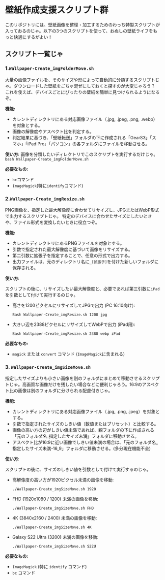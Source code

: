 # 壁紙作成支援スクリプト群

  このリポジトリには、壁紙画像を整理・加工するためのわっち特製スクリプトが入っておるのじゃ。以下の3つのスクリプトを使って、おぬしの壁紙ライフをもっと快適にするがよい！

## スクリプト一覧じゃ

### 1.`Wallpaper-Create_imgFolderMove.sh`

  大量の画像ファイルを、そのサイズや形によって自動的に分類するスクリプトじゃ。ダウンロードした壁紙をごちゃ混ぜにしておくと探すのが大変じゃろう？
  これを使えば、デバイスごとにぴったりの壁紙を簡単に見つけられるようになるぞ。

  **機能:**
  * カレントディレクトリにある対応画像ファイル（.jpg, .jpeg, .png, .webp）を対象とする。
  * 画像の解像度やアスペクト比を判定する。
  * 判定結果に基づき、「壁紙転送」フォルダの下に作成される「GearS3」「スマホ」「iPad Pro」「パソコン」の各フォルダにファイルを移動させる。

  **使い方:**
  画像を分類したいディレクトリでこのスクリプトを実行するだけじゃ。
    ```
    bash Wallpaper-Create_imgFolderMove.sh
    ```

  **必要なもの:**
  * `bc`コマンド
  * `ImageMagick`(特に`identify`コマンド)

### 2.`Wallpaper-Create_imgResize.sh`

  PNG画像を、指定した最大解像度に合わせてリサイズし、JPGまたはWebP形式で出力するスクリプトじゃ。
  特定のデバイスに合わせたサイズにしたいときや、ファイル形式を変換したいときに役立つぞ。

  **機能:**

  * カレントディレクトリにあるPNGファイルを対象とする。
  * 引数で指定された最大解像度に基づいて画像をリサイズする。
  * 第二引数に拡張子を指定することで、任意の形式で出力する。
  * 出力ファイルは、元のディレクトリ名に`_[拡張子]`を付けた新しいフォルダに保存される。

  **使い方:**

  スクリプトの後に、リサイズしたい最大解像度と、必要であれば第三引数に`iPad`を引数として付けて実行するのじゃ。

  * 高さを1200ピクセルにリサイズしてJPGで出力 (PC 16:10向け):
    ```
    Bash Wallpaper-Create_imgResize.sh 1200 jpg
    ```

  * 大きい辺を2388ピクセルにリサイズしてWebPで出力 (iPad用):
    ```
    Bash Wallpaper-Create_imgResize.sh 2388 webp iPad
    ```

  **必要なもの:**
  * `magick` または `convert` コマンド (`ImageMagick`に含まれる)

### 3. `Wallpaper-Create_imgSizeMove.sh`

  指定したサイズよりも小さい画像を別のフォルダにまとめて移動させるスクリプトじゃ。高画質な画像だけを残したい場合などに便利じゃろう。16:9のアスペクト比の画像は別のフォルダに分けられる配慮付きじゃ。

  **機能:**

  * カレントディレクトリにある対応画像ファイル（.jpg, .png, .jpeg）を対象とする。
  * 引数で指定されたサイズのしきい値（数値またはプリセット）と比較する。
  * 画像の高い方の辺がしきい値未満であれば、親フォルダの下に作成される「元のフォルダ名_指定したサイズ未満」フォルダに移動させる。
  * アスペクト比が16:9に近い画像でしきい値未満の場合は、「元のフォルダ名_指定したサイズ未満-16_9」フォルダに移動させる。(多分現在機能不全)

  **使い方:**

  スクリプトの後に、サイズのしきい値を引数として付けて実行するのじゃ。

  * 高解像度の高い方が1920ピクセル未満の画像を移動:
    ```
    ./Wallpaper-Create_imgSizeMove.sh 1920
    ```

  * FHD (1920x1080 / 1200) 未満の画像を移動:
    ```
    ./Wallpaper-Create_imgSizeMove.sh FHD
    ```

  * 4K (3840x2160 / 2400) 未満の画像を移動:
    ```
    ./Wallpaper-Create_imgSizeMove.sh 4K
    ```
  * Galaxy S22 Ultra (3200) 未満の画像を移動:
    ```
    ./Wallpaper-Create_imgSizeMove.sh S22U
    ```

  **必要なもの:**
  * `ImageMagick` (特に `identify` コマンド)
  * `bc` コマンド
